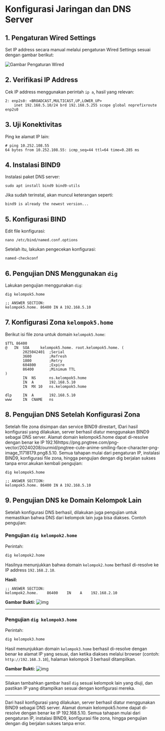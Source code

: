 # Konfigurasi Jaringan dan DNS Server

## 1. Pengaturan Wired Settings
Set IP address secara manual melalui pengaturan Wired Settings sesuai dengan gambar berikut:

![Gambar Pengaturan Wired](img/wired-settings.png)

## 2. Verifikasi IP Address
Cek IP address menggunakan perintah `ip a`, hasil yang relevan:

```
2: enp2s0: <BROADCAST,MULTICAST,UP,LOWER_UP>
    inet 192.168.5.10/24 brd 192.168.5.255 scope global noprefixroute enp2s0
```

## 3. Uji Konektivitas
Ping ke alamat IP lain:

```
# ping 10.252.108.55
64 bytes from 10.252.108.55: icmp_seq=44 ttl=64 time=0.285 ms
```

## 4. Instalasi BIND9
Instalasi paket DNS server:

```
sudo apt install bind9 bind9-utils
```

Jika sudah terinstal, akan muncul keterangan seperti:
```
bind9 is already the newest version...
```

## 5. Konfigurasi BIND
Edit file konfigurasi:

```
nano /etc/bind/named.conf.options
```

Setelah itu, lakukan pengecekan konfigurasi:

```
named-checkconf
```

## 6. Pengujian DNS Menggunakan `dig`
Lakukan pengujian menggunakan `dig`:

```
dig kelompok5.home

;; ANSWER SECTION:
kelompok5.home. 86400 IN A 192.168.5.10
```

## 7. Konfigurasi Zona `kelompok5.home`
Berikut isi file zona untuk domain `kelompok5.home`:

```
$TTL 86400
@   IN  SOA     kelompok5.home. root.kelompok5.home. (
        2025042401  ;Serial
        3600        ;Refresh
        1800        ;Retry
        604800      ;Expire
        86400       ;Minimum TTL
)
        IN  NS      ns.kelompok5.home
        IN  A       192.168.5.10
        IN  MX 10   ns.kelompok5.home

dlp     IN  A       192.168.5.10
www     IN  CNAME   ns
```

## 8. Pengujian DNS Setelah Konfigurasi Zona
Setelah file zona disimpan dan service BIND9 direstart, lDari hasil konfigurasi yang dilakukan, server berhasil diatur menggunakan BIND9 sebagai DNS server. Alamat domain kelompok5.home dapat di-resolve dengan benar ke IP 192.16https://png.pngtree.com/png-vector/20240208/ourmid/pngtree-cute-anime-smiling-face-character-png-image_11718179.png8.5.10. Semua tahapan mulai dari pengaturan IP, instalasi BIND9, konfigurasi file zona, hingga pengujian dengan dig berjalan sukses tanpa error.akukan kembali pengujian:

```
dig kelompok5.home

;; ANSWER SECTION:
kelompok5.home. 86400 IN A 192.168.5.10
```
## 9. Pengujian DNS ke Domain Kelompok Lain

Setelah konfigurasi DNS berhasil, dilakukan juga pengujian untuk memastikan bahwa DNS dari kelompok lain juga bisa diakses. Contoh pengujian:

### Pengujian `dig kelompok2.home`

Perintah:
```bash
dig kelompok2.home
```

Hasilnya menunjukkan bahwa domain `kelompok2.home` berhasil di-resolve ke IP address `192.168.2.10`.

**Hasil:**
```
;; ANSWER SECTION:
kelompok2.home.    86400    IN    A    192.168.2.10
```

**Gambar Bukti:**
![img](img)

---

### Pengujian `dig kelompok3.home`

Perintah:
```bash
dig kelompok3.home
```

Hasil menunjukkan domain `kelompok3.home` berhasil di-resolve dengan benar ke alamat IP yang sesuai, dan ketika diakses melalui browser (contoh: `http://192.168.3.10`), halaman kelompok 3 berhasil ditampilkan.

**Gambar Bukti:**
![img](img)

---

Silakan tambahkan gambar hasil `dig` sesuai kelompok lain yang diuji, dan pastikan IP yang ditampilkan sesuai dengan konfigurasi mereka.


---

Dari hasil konfigurasi yang dilakukan, server berhasil diatur menggunakan BIND9 sebagai DNS server. Alamat domain kelompok5.home dapat di-resolve dengan benar ke IP 192.168.5.10. Semua tahapan mulai dari pengaturan IP, instalasi BIND9, konfigurasi file zona, hingga pengujian dengan dig berjalan sukses tanpa error.

